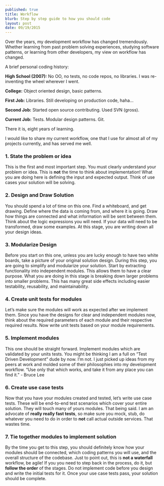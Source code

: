 ```yaml
---
published: true
title: Workflow
blurb: Step by step guide to how you should code
layout: post
date: 09/19/2015
---
```

Over the years, my development workflow has changed tremendously. Whether learning from past problem solving experiences, studying software patterns, or learning from other developers, my view on workflow has changed.

A brief personal coding history:

**High School (2007):** No OO, no tests, no code repos, no libraries. I was re-inventing the wheel wherever I went.

**College:** Object oriented design, basic patterns.

**First Job:** Libraries. Still developing on production code, haha...

**Second Job:**  Started open source contributing. Used SVN (gross).

**Current Job:** Tests. Modular design patterns. Git.

There it is, eight years of learning.

I would like to share my current workflow, one that I use for almost all of my projects currently, and has served me well.

### 1. State the problem or idea

This is the first and most important step. You must clearly understand your problem or idea. This is **not** the time to think about implementation! What you are doing here is defining the input and expected output. Think of use cases your solution will be solving.

### 2. Design and Draw Solution

You should spend a lot of time on this one. Find a whiteboard, and get drawing. Define where the data is coming from, and where it is going. Draw how things are connected and what information will be sent between them. Think about the logic expressions you will need. If your data will need to be transformed, draw some examples. At this stage, you are writing down all your design ideas.

### 3. Modularize Design

Before you start on this one, unless you are lucky enough to have two white boards, take a picture of your original solution design. During this step, you are going to simplify and modularize your solution. Start by extracting functionality into independent modules. This allows them to have a clear purpose. What you are doing in this stage is breaking down larger problems into smaller problems. This has many great side effects including easier testability, reusability, and maintainability.

### 4. Create unit tests for modules

Let’s make sure the modules will work as expected after we implement them. Since you have the designs for clear and independent modules now, think about the required parameters of each module and their respective required results. Now write unit tests based on your module requirements.

### 5. Implement modules

This one should be straight forward. Implement modules which are validated by your units tests. You might be thinking I am a full on “Test Driven Development” dude by now. I’m not. I just picked up ideas from my peers at work and molded some of their philosophies into my development workflow. “Use only that which works, and take it from any place you can find it.” - Bruce Lee

### 6. Create use case tests

Now that you have your modules created and tested, let’s write use case tests. These will be end-to-end test scenarios which cover your entire solution. They will touch many of yours modules.  That being said. I am an advocate of **really really fast tests**, so make sure you mock, stub, do whatever you need to do in order to **not** call actual outside services. That wastes time.

### 7. Tie together modules to implement solution

By the time you get to this step, you should definitely know how your modules should be connected, which coding patterns you will use, and the overall structure of the codebase. Just to point out, this is **not a waterfall** workflow, be agile! If you you need to step back in the process, do it, but **follow the order** of the stages. Do not implement code before you design and write the initial tests for it. Once your use case tests pass, your solution should be complete.

